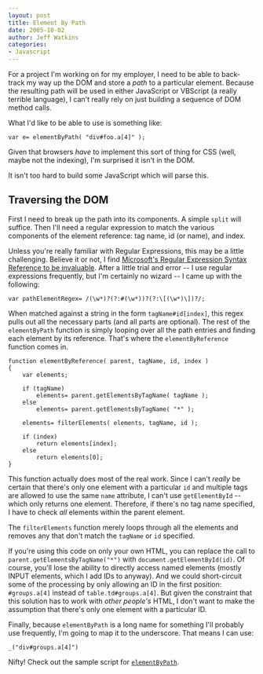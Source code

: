 ```yaml
---
layout: post
title: Element By Path
date: 2005-10-02
author: Jeff Watkins
categories:
- Javascript
---
```


For a project I'm working on for my employer, I need to be able to back-track my way up the DOM and store a *path* to a particular element. Because the resulting path will be used in either JavaScript or VBScript (a really terrible language), I can't really rely on just building a sequence of DOM method calls.

What I'd like to be able to use is something like:

    var e= elementByPath( "div#foo.a[4]" );

Given that browsers *have* to implement this sort of thing for CSS (well, maybe not the indexing), I'm surprised it isn't in the DOM.

It isn't too hard to build some JavaScript which will parse this.


## Traversing the DOM ##

First I need to break up the path into its components. A simple `split` will suffice. Then I'll need a regular expression to match the various components of the element reference: tag name, id (or name), and index.

Unless you're really familiar with Regular Expressions, this may be a little challenging. Believe it or not, I find [Microsoft's Regular Expression Syntax Reference to be invaluable](http://msdn.microsoft.com/library/default.asp?url=/library/en-us/script56/html/js56jsgrpregexpsyntax.asp). After a little trial and error -- I use regular expressions frequently, but I'm certainly no wizard -- I came up with the following:

    var pathElementRegex= /(\w*)?(?:#(\w*))?(?:\[(\w*)\])?/;

When matched against a string in the form `tagName#id[index]`, this regex pulls out all the necessary parts (and all parts are optional). The rest of the `elementByPath` function is simply looping over all the path entries and finding each element by its reference. That's where the `elementByReference` function comes in.

    function elementByReference( parent, tagName, id, index )
    {
        var elements;
        
        if (tagName)
            elements= parent.getElementsByTagName( tagName );
        else
            elements= parent.getElementsByTagName( "*" );
        
        elements= filterElements( elements, tagName, id );
        
        if (index)
            return elements[index];
        else
            return elements[0];
    }

This function actually does most of the real work. Since I can't *really* be certain that there's only one element with a particular `id` and multiple tags are allowed to use the same `name` attribute, I can't use `getElementById` -- which only returns one element. Therefore, if there's no tag name specified, I have to check *all* elements within the parent element.

The `filterElements` function merely loops through all the elements and removes any that don't match the `tagName` or `id` specified.

If you're using this code on only your own HTML, you can replace the call to `parent.getElementsByTagName("*")` with `document.getElementById(id)`. Of course, you'll lose the ability to directly access named elements (mostly INPUT elements, which I add IDs to anyway). And we could short-circuit some of the processing by only allowing an ID in the first position: `#groups.a[4]` instead of `table.td#groups.a[4]`. But given the constraint that this solution has to work with *other people's* HTML, I don't want to make the assumption that there's only one element with a particular ID.

Finally, because `elementByPath` is a long name for something I'll probably use frequently, I'm going to map it to the underscore. That means I can use:

    _("div#groups.a[4]")

Nifty! Check out the sample script for [`elementByPath`](http://metrocat.org/scripts/element-by-path.js).